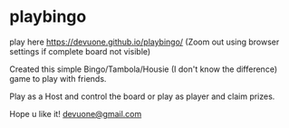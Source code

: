 # playbingo

play here https://devuone.github.io/playbingo/
(Zoom out using browser settings if complete board not visible)

Created this simple Bingo/Tambola/Housie (I don't know the difference) game to play with friends.

Play as a Host and control the board
or play as player and claim prizes.


Hope u like it!
devuone@gmail.com

